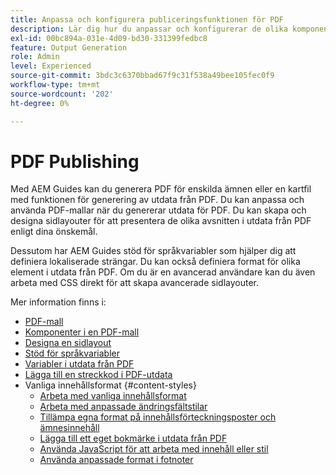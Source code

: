 ```yaml
---
title: Anpassa och konfigurera publiceringsfunktionen för PDF
description: Lär dig hur du anpassar och konfigurerar de olika komponenterna i funktionen PDF.
exl-id: 00bc894a-031e-4d09-bd30-331399fedbc8
feature: Output Generation
role: Admin
level: Experienced
source-git-commit: 3bdc3c6370bbad67f9c31f538a49bee105fec0f9
workflow-type: tm+mt
source-wordcount: '202'
ht-degree: 0%

---
```


# PDF Publishing

Med AEM Guides kan du generera PDF för enskilda ämnen eller en kartfil med funktionen för generering av utdata från PDF. Du kan anpassa och använda PDF-mallar när du genererar utdata för PDF. Du kan skapa och designa sidlayouter för att presentera de olika avsnitten i utdata från PDF enligt dina önskemål.

Dessutom har AEM Guides stöd för språkvariabler som hjälper dig att definiera lokaliserade strängar. Du kan också definiera format för olika element i utdata från PDF. Om du är en avancerad användare kan du även arbeta med CSS direkt för att skapa avancerade sidlayouter.


Mer information finns i:
* [PDF-mall](../native-pdf/pdf-template.md)
* [Komponenter i en PDF-mall](../native-pdf/components-pdf-template.md)
* [Designa en sidlayout](../native-pdf/design-page-layout.md)
* [Stöd för språkvariabler](../native-pdf/native-pdf-language-variables.md)
* [Variabler i utdata från PDF](../native-pdf/native-pdf-variables.md)
* [Lägga till en streckkod i PDF-utdata](../native-pdf/add-barcode.md)
* Vanliga innehållsformat {#content-styles}
   * [Arbeta med vanliga innehållsformat](../native-pdf/stylesheet.md)
   * [Arbeta med anpassade ändringsfältstilar](../native-pdf/change-bar-style.md)
   * [Tillämpa egna format på innehållsförteckningsposter och ämnesinnehåll](../native-pdf/custom-style-toc.md)
   * [Lägga till ett eget bokmärke i utdata från PDF](../native-pdf/add-custom-bookmark.md)
   * [Använda JavaScript för att arbeta med innehåll eller stil](../native-pdf/use-javascript-content-style.md)
   * [Använda anpassade format i fotnoter](../native-pdf/footnote-number-style.md)
